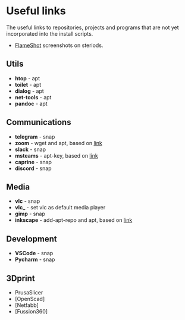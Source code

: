 # Useful links

The useful links to repositories, projects and programs that are not yet incorporated into the install scripts.

- [FlameShot](https://github.com/flameshot-org/flameshot) screenshots on steriods.

## Utils

- **htop** - apt
- **toilet** - apt
- **dialog** - apt
- **net-tools** - apt
- **pandoc** - apt

## Communications

- **telegram** - snap
- **zoom** - wget and apt, based on [link](https://linuxize.com/post/how-to-install-zoom-on-ubuntu-20-04/)
- **slack** - snap
- **msteams** - apt-key, based on [link](https://pureinfotech.com/install-microsoft-teams-linux/)
- **caprine** - snap
- **discord** - snap

## Media

- **vlc** - snap
- **vlc_** - set vlc as default media player
- **gimp** - snap
- **inkscape** - add-apt-repo and apt, based on [link](https://inkscape.org/release/inkscape-1.0.2/gnulinux/ubuntu/ppa/dl/)

## Development

- **VSCode** - snap
- **Pycharm** - snap

## 3Dprint

- PrusaSlicer
- [OpenScad]
- [Netfabb]
- [Fussion360]

